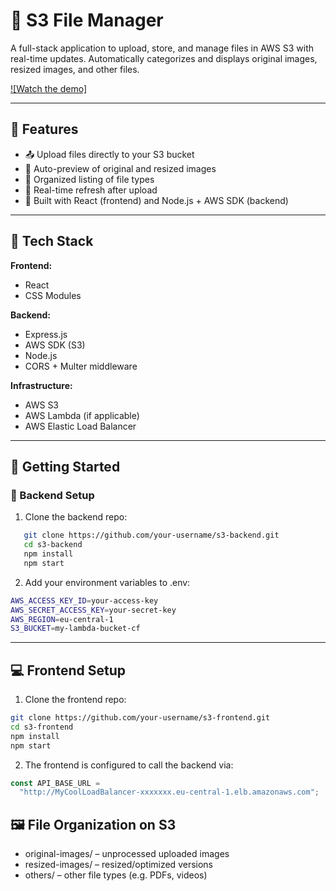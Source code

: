 # 🚀 S3 File Manager

A full-stack application to upload, store, and manage files in AWS S3 with real-time updates. Automatically categorizes and displays original images, resized images, and other files.

[![Watch the demo]](https://www.youtube.com/watch?v=oB4BOrskzjk)

---

## 📁 Features

- 📤 Upload files directly to your S3 bucket
- 📸 Auto-preview of original and resized images
- 📂 Organized listing of file types
- 🔁 Real-time refresh after upload
- 🧰 Built with React (frontend) and Node.js + AWS SDK (backend)

---

## 🧪 Tech Stack

**Frontend:**

- React
- CSS Modules

**Backend:**

- Express.js
- AWS SDK (S3)
- Node.js
- CORS + Multer middleware

**Infrastructure:**

- AWS S3
- AWS Lambda (if applicable)
- AWS Elastic Load Balancer

---

## 🚀 Getting Started

### 🔧 Backend Setup

1. Clone the backend repo:

```bash
   git clone https://github.com/your-username/s3-backend.git
   cd s3-backend
   npm install
   npm start
```

2. Add your environment variables to .env:

```bash
AWS_ACCESS_KEY_ID=your-access-key
AWS_SECRET_ACCESS_KEY=your-secret-key
AWS_REGION=eu-central-1
S3_BUCKET=my-lambda-bucket-cf
```

---

## 💻 Frontend Setup

1. Clone the frontend repo:

```bash
git clone https://github.com/your-username/s3-frontend.git
cd s3-frontend
npm install
npm start
```

2. The frontend is configured to call the backend via:

```js
const API_BASE_URL =
  "http://MyCoolLoadBalancer-xxxxxxx.eu-central-1.elb.amazonaws.com";
```

## 🖼️ File Organization on S3

- original-images/ – unprocessed uploaded images
- resized-images/ – resized/optimized versions
- others/ – other file types (e.g. PDFs, videos)
